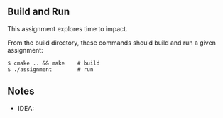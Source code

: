 Build and Run
---
This assignment explores time to impact.


From the build directory, these commands should build and run a given assignment:
```
$ cmake .. && make    # build
$ ./assignment        # run
```

Notes
---
 * IDEA:
